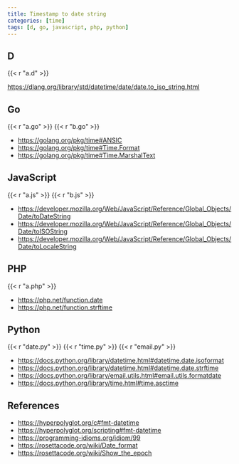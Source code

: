 ```yaml
---
title: Timestamp to date string
categories: [time]
tags: [d, go, javascript, php, python]
---
```


## D

{{< r "a.d" >}}

<https://dlang.org/library/std/datetime/date/date.to_iso_string.html>

## Go

{{< r "a.go" >}}
{{< r "b.go" >}}

- <https://golang.org/pkg/time#ANSIC>
- <https://golang.org/pkg/time#Time.Format>
- <https://golang.org/pkg/time#Time.MarshalText>

## JavaScript

{{< r "a.js" >}}
{{< r "b.js" >}}

- <https://developer.mozilla.org/Web/JavaScript/Reference/Global_Objects/Date/toDateString>
- <https://developer.mozilla.org/Web/JavaScript/Reference/Global_Objects/Date/toISOString>
- <https://developer.mozilla.org/Web/JavaScript/Reference/Global_Objects/Date/toLocaleString>

## PHP

{{< r "a.php" >}}

- <https://php.net/function.date>
- <https://php.net/function.strftime>

## Python

{{< r "date.py" >}}
{{< r "time.py" >}}
{{< r "email.py" >}}

- <https://docs.python.org/library/datetime.html#datetime.date.isoformat>
- <https://docs.python.org/library/datetime.html#datetime.date.strftime>
- <https://docs.python.org/library/email.utils.html#email.utils.formatdate>
- <https://docs.python.org/library/time.html#time.asctime>

## References

- <https://hyperpolyglot.org/c#fmt-datetime>
- <https://hyperpolyglot.org/scripting#fmt-datetime>
- <https://programming-idioms.org/idiom/99>
- <https://rosettacode.org/wiki/Date_format>
- <https://rosettacode.org/wiki/Show_the_epoch>
